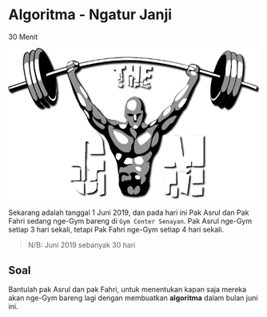 # Algoritma - Ngatur Janji

30 Menit

![Gym](../../week-3/assets/gym.png)

Sekarang adalah tanggal 1 Juni 2019, dan pada hari ini Pak Asrul dan Pak Fahri sedang nge-Gym bareng di `Gym Center Senayan`. Pak Asrul nge-Gym setiap 3 hari sekali, tetapi Pak Fahri nge-Gym setiap 4 hari sekali.

> N/B: Juni 2019 sebanyak 30 hari

## Soal

Bantulah pak Asrul dan pak Fahri, untuk menentukan kapan saja mereka akan nge-Gym bareng lagi dengan membuatkan **algoritma** dalam bulan juni ini.
